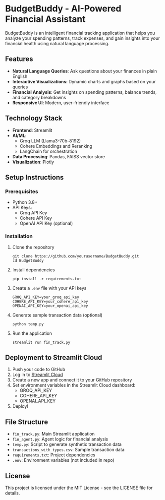 # BudgetBuddy - AI-Powered Financial Assistant

BudgetBuddy is an intelligent financial tracking application that helps you analyze your spending patterns, track expenses, and gain insights into your financial health using natural language processing.

## Features

- **Natural Language Queries**: Ask questions about your finances in plain English
- **Interactive Visualizations**: Dynamic charts and graphs based on your queries
- **Financial Analysis**: Get insights on spending patterns, balance trends, and category breakdowns
- **Responsive UI**: Modern, user-friendly interface

## Technology Stack

- **Frontend**: Streamlit
- **AI/ML**: 
  - Groq LLM (Llama3-70b-8192)
  - Cohere Embeddings and Reranking
  - LangChain for orchestration
- **Data Processing**: Pandas, FAISS vector store
- **Visualization**: Plotly

## Setup Instructions

### Prerequisites

- Python 3.8+
- API Keys:
  - Groq API Key
  - Cohere API Key
  - OpenAI API Key (optional)

### Installation

1. Clone the repository
   ```
   git clone https://github.com/yourusername/BudgetBuddy.git
   cd BudgetBuddy
   ```

2. Install dependencies
   ```
   pip install -r requirements.txt
   ```

3. Create a `.env` file with your API keys
   ```
   GROQ_API_KEY=your_groq_api_key
   COHERE_API_KEY=your_cohere_api_key
   OPENAI_API_KEY=your_openai_api_key
   ```

4. Generate sample transaction data (optional)
   ```
   python temp.py
   ```

5. Run the application
   ```
   streamlit run fin_track.py
   ```

## Deployment to Streamlit Cloud

1. Push your code to GitHub
2. Log in to [Streamlit Cloud](https://streamlit.io/cloud)
3. Create a new app and connect it to your GitHub repository
4. Set environment variables in the Streamlit Cloud dashboard:
   - GROQ_API_KEY
   - COHERE_API_KEY
   - OPENAI_API_KEY
5. Deploy!

## File Structure

- `fin_track.py`: Main Streamlit application
- `fin_agent.py`: Agent logic for financial analysis
- `temp.py`: Script to generate synthetic transaction data
- `transactions_with_types.csv`: Sample transaction data
- `requirements.txt`: Project dependencies
- `.env`: Environment variables (not included in repo)

## License

This project is licensed under the MIT License - see the LICENSE file for details. 